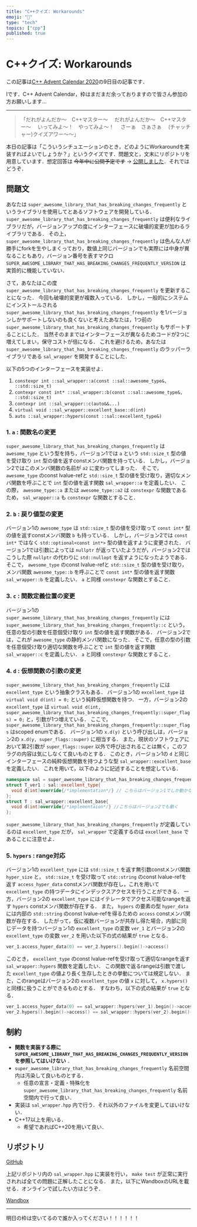 ```yaml
---
title: "C++クイズ: Workarounds"
emoji: "🤔"
type: "tech"
topics: ["cpp"]
published: true
---
```


# C++クイズ: Workarounds

この記事は[C++ Advent Calendar 2020](https://qiita.com/advent-calendar/2020/cxx)の9日目の記事です．

Iです．C++ Advent Calendar，枠はまだまだ余っておりますので皆さん参加の方お願いします…

---

> 「だれがよんだか～　C++マスター～
> 　だれがよんだか～　C++マスター～
> 　いってみよ～！　やってみよ～！
> 　さーぁ　さぁさぁ
> 　(チャッチャー)クイズアワー～～」 

本日の記事は「こういうシチュエーションのとき，どのようにWorkaroundを実装すればよいでしょうか？」というクイズです．問題文と，文末にリポジトリを用意しています．想定回答は ~~今年中に公開予定です~~ → [公開しました](https://zenn.dev/wx257osn2/articles/5387ba81b9c79f)．それではどうぞ．

## 問題文

あなたは `super_awesome_library_that_has_breaking_changes_frequently` というライブラリを使用してとあるソフトウェアを開発している．
`super_awesome_library_that_has_breaking_changes_frequently` は便利なライブラリだが，バージョンアップの度にインターフェースに破壊的変更が加わるライブラリである．
その上， `super_awesome_library_that_has_breaking_changes_frequently` は色んな人が勝手にforkを生やしまくっており，数値上同じバージョンでも実際には中身が異なることもあり，バージョン番号を表すマクロ `SUPER_AWESOME_LIBRARY_THAT_HAS_BREAKING_CHANGES_FREQUENTLY_VERSION` は実質的に機能していない．

さて，あなたはこの度 `super_awesome_library_that_has_breaking_changes_frequently` を更新することになった．
今回も破壊的変更が複数入っている．
しかし，一般的にシステムにインストールされる `super_awesome_library_that_has_breaking_changes_frequently` を1バージョンしかサポートしないのも良くないと考えたあなたは，1つ前の `super_awesome_library_that_has_breaking_changes_frequently` もサポートすることにした．
当然そのままではインターフェースが異なるためコードが2つに増えてしまい，保守コストが倍になる．
これを避けるため，あなたは `super_awesome_library_that_has_breaking_changes_frequently` のラッパーライブラリである `sal_wrapper` を開発することにした．

以下の5つのインターフェースを実装せよ．
1. `constexpr int ::sal_wrapper::a(const ::sal::awesome_type&, ::std::size_t)`
1. `contexpr const int* ::sal_wrapper::b(const ::sal::awesome_type&, ::std::size_t)`
1. `contexpr int ::sal_wrapper::c(auto&&...)`
1. `virtual void ::sal_wrapper::excellent_base::d(int)`
1. `auto ::sal_wrapper::hypers(const ::sal::excellent_type&)`

### 1. `a` : 関数名の変更

`super_awesome_library_that_has_breaking_changes_frequently` は `awesome_type` という型を持ち，バージョン1では `a` という `std::size_t` 型の値を受け取り `int` 型の値を返すconstメンバ関数を持っている．
しかし，バージョン2ではこのメンバ関数の名前が `a2` に変わってしまった．
そこで， `awesome_type` のconst lvalue-refと `std::size_t` 型の値を受け取り，適切なメンバ関数を呼ぶことで `int` 型の値を返す関数 `sal_wrapper::a` を定義したい．
この際， `awesome_type::a` または `awesome_type::a2` は `constexpr` な関数であるため， `sal_wrapper::a` も `constexpr` な関数とすること．

### 2. `b` : 戻り値型の変更

バージョン1の `awesome_type` は `std::size_t` 型の値を受け取って `const int*` 型の値を返すconstメンバ関数 `b` も持っている．
しかし，バージョン2では `const int*` ではなく `std::optional<const int*>` 型の値を返すように変更された．
バージョン1では引数によっては `nullptr` が返っていたようだが，バージョン2ではこうした際 `nullptr` の代わりに `std::nullopt` を返すようになったようである．
そこで， `awesome_type` のconst lvalue-refと `std::size_t` 型の値を受け取り，メンバ関数 `awesome_type::b` を呼ぶことで `const int*` 型の値を返す関数 `sal_wrapper::b` を定義したい．
`a` と同様 `constexpr` な関数とすること．

### 3. `c` : 関数定義位置の変更

バージョン1の `super_awesome_library_that_has_breaking_changes_frequently` には `super_awesome_library_that_has_breaking_changes_frequently::c` という，任意の型の引数を任意個受け取り `int` 型の値を返す関数がある．
バージョン2では，これが `awesome_type` の静的メンバ関数になった．
そこで，任意の型の引数を任意個受け取り適切な関数を呼ぶことで `int` 型の値を返す関数 `sal_wrapper::c` を定義したい．
`a` と同様 `constexpr` な関数とすること．

### 4. `d` : 仮想関数の引数の変更

`super_awesome_library_that_has_breaking_changes_frequently` には `excellent_type` という抽象クラスもある．
バージョン1の `excellent_type` は `virtual void d(int) = 0;` という純粋仮想関数を持つ．
一方，バージョン2の `excellent_type` は `virtual void d(int, super_awesome_library_that_has_breaking_changes_frequently::super_flags) = 0;` と，引数が1つ増えている．
ここで， `super_awesome_library_that_has_breaking_changes_frequently::super_flags` はscoped enumである．
バージョン1の `x.d(y)` という呼び出しは，バージョン2の `x.d(y, super_flags::super)` に相当する．
また，現状のソフトウェアにおいて第2引数が `super_flags::super` 以外で呼び出されることは無く，このフラグの内容は気にしなくて良いものとする．
このとき，バージョン1の `d` と同じインターフェースの純粋仮想関数を持つような型 `sal_wrapper::excellent_base` を定義したい．
これを用いて，以下のように記述することを想定している．

```cpp
namespace sal = super_awesome_library_that_has_breaking_changes_frequently;
struct T_ver1 : sal::excellent_type{
  void d(int)override{/*implementation*/} // こちらはバージョン1でしか動かない
};
struct T : sal_wrapper::excellent_base{
  void d(int)override{/*implementaion*/} //こちらはバージョン2でも動く
};
```

`super_awesome_library_that_has_breaking_changes_frequently` が定義しているのは `excellent_type` だが， `sal_wrapper` で定義するのは `excellent_base` であることに注意せよ．

### 5. `hypers` : range対応

バージョン1の `excellent_type` には `std::size_t` を返す無引数constメンバ関数 `hyper_size` と， `std::size_t` を受け取って `std::string` のconst lvalue-refを返す `access_hyper_data` constメンバ関数が存在し，これを用いて `excellent_type` の持つデータにインデックスアクセスを行うことができる．
一方，バージョン2の `excellent_type` にはイテレータでアクセス可能なrangeを返す `hypers` constメンバ関数が存在する．
また， `hypers` の要素の型 `hyper_data` には内部の `std::string` のconst lvalue-refを得るための `access` constメンバ関数が存在する．
したがって，仮に複数バージョンが共存し得た場合，内部に同じデータを持つバージョン1の `excellent_type` の変数 `ver_1` とバージョン2の `excellent_type` の変数 `ver_2` を用いた以下の式の結果が `true` となる．

```cpp
ver_1.access_hyper_data(0) == ver_2.hypers().begin()->access()
```

このとき， `excellent_type` のconst lvalue-refを受け取って適切なrangeを返す `sal_wrapper::hypers` 関数を定義したい．
この関数で返るrangeは引数で渡した `excellent_type` の値より長く生存したときの挙動については規定しない．
また，このrangeはバージョン2の `excellent_type` の値 `x` に対して， `x.hypers()` と同様に扱うことができるものとする．
すなわち，以下の式の結果が `true` となる．

```cpp
ver_1.access_hyper_data(0) == sal_wrapper::hypers(ver_1).begin()->access() &&
ver_2.hypers().begin()->access() == sal_wrapper::hypers(ver_2).begin()->access()
```


## 制約

- **関数を実装する際に `SUPER_AWESOME_LIBRARY_THAT_HAS_BREAKING_CHANGES_FREQUENTLY_VERSION` を参照してはいけない** ．
- `super_awesome_library_that_has_breaking_changes_frequently` 名前空間内は汚染して良いものとする．
	- 任意の宣言・定義・特殊化を `super_awesome_library_that_has_breaking_changes_frequently` 名前空間内で行って良い．
- 実装は `sal_wrapper.hpp` 内で行う．それ以外のファイルを変更してはいけない．
- C++17以上を用いる．
	- 希望であればC++20を用いて良い．

## リポジトリ

[GitHub](https://github.com/wx257osn2/cxx_adc2020_sal_wrapper)

上記リポジトリ内の `sal_wrapper.hpp` に実装を行い， `make test` が正常に実行されれば全ての問題に正解したことになる．
また，以下にWandboxのURLを載せる．オンラインで試したい方はどうぞ．

[Wandbox](https://wandbox.org/permlink/HSfkccbHQjTEMRAC)

---

明日の枠は空いてるので誰か入ってください！！！！！！
